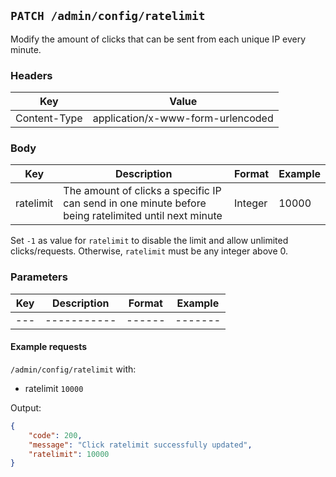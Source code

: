 ## `PATCH /admin/config/ratelimit`

Modify the amount of clicks that can be sent from each unique IP every minute.

### Headers

| Key          | Value                             |
| ------------ | --------------------------------- |
| Content-Type | application/x-www-form-urlencoded |

### Body

| Key       | Description                                                                                          | Format  | Example |
| --------- | ---------------------------------------------------------------------------------------------------- | ------- | ------- |
| ratelimit | The amount of clicks a specific IP can send in one minute before being ratelimited until next minute | Integer | 10000   |

Set `-1` as value for `ratelimit` to disable the limit and allow unlimited clicks/requests.
Otherwise, `ratelimit` must be any integer above 0.

### Parameters

| Key | Description | Format | Example |
| --- | ----------- | ------ | ------- |
| --- | ----------- | ------ | ------- |

#### Example requests

`/admin/config/ratelimit` with:
- ratelimit `10000`

Output:

```json
{
    "code": 200,
    "message": "Click ratelimit successfully updated",
    "ratelimit": 10000
}
```